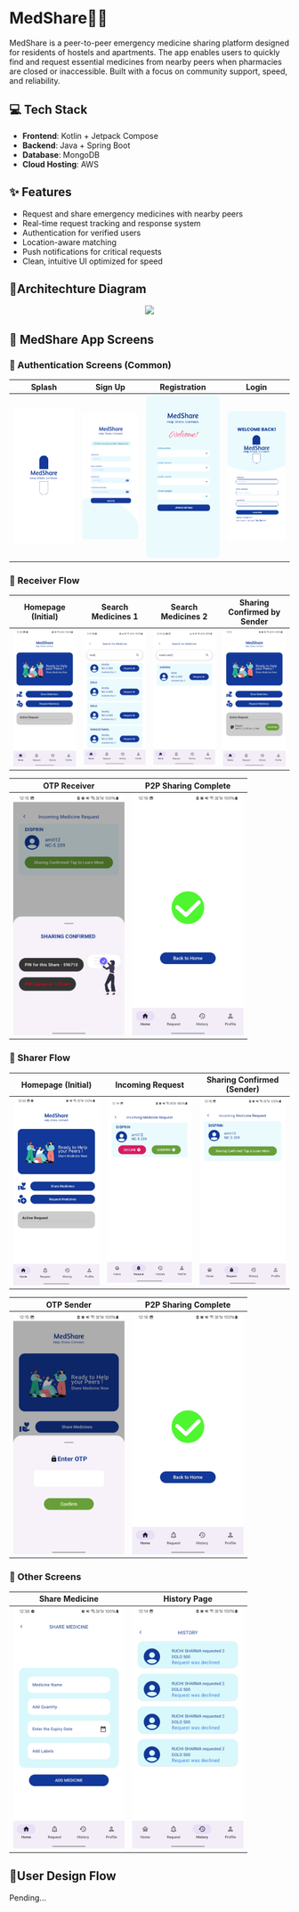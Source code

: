 # MedShare💊🤝
MedShare is a peer-to-peer emergency medicine sharing platform designed for residents of hostels and apartments. The app enables users to quickly find and request essential medicines from nearby peers when pharmacies are closed or inaccessible. Built with a focus on community support, speed, and reliability. 

## 💻 Tech Stack
- **Frontend**: Kotlin + Jetpack Compose  
- **Backend**: Java + Spring Boot  
- **Database**: MongoDB  
- **Cloud Hosting**: AWS

## ✨ Features
- Request and share emergency medicines with nearby peers
- Real-time request tracking and response system
- Authentication for verified users
- Location-aware matching
- Push notifications for critical requests
- Clean, intuitive UI optimized for speed

## 💊Architechture Diagram 
<p align="center">
  <img src="https://github.com/user-attachments/assets/fb1dd191-3c27-4076-812c-65e88eecd6bd" width="800" />
</p>

## 📱 MedShare App Screens
### 🔐 Authentication Screens (Common)

| Splash | Sign Up | Registration | Login |
|--------|---------|--------------|-------|
| <img src="./app_screenshots/Splash Screen.png" width="200"/> | <img src="./app_screenshots/SIGN UP.png" width="200"/> | <img src="./app_screenshots/REGISTRATION DETAILS.png" width="200"/> | <img src="./app_screenshots/LOGIN.png" width="200"/> |

### 🤝 Receiver Flow

| Homepage (Initial) | Search Medicines 1 | Search Medicines 2 | Sharing Confirmed by Sender |
|---------------------|--------------------|--------------------|----------------------------|
| <img src="./app_screenshots/HOMEPAGE(initial).jpg" width="200"/> | <img src="./app_screenshots/Search for medicines-1.jpg" width="200"/> | <img src="./app_screenshots/Search for medicines-2.jpg" width="200"/> | <img src="./app_screenshots/HOME PAGE-final.jpg" width="200"/> |

| OTP Receiver | P2P Sharing Complete |
|--------------|----------------------|
| <img src="./app_screenshots/OTP-RECIEVER.jpg" width="200"/> | <img src="./app_screenshots/P2P SHARING COMPLETED.jpg" width="200"/> |

### 👤 Sharer Flow

| Homepage (Initial) | Incoming Request | Sharing Confirmed (Sender) |
|---------------------|------------------|----------------------------|
| <img src="./app_screenshots/HOMEPAGE(initial).jpg" width="200"/> | <img src="./app_screenshots/INCOMING MEDICINE REQUEST.jpg" width="200"/> | <img src="./app_screenshots/SHARING CONFIRMED- SENDER.jpg" width="200"/> |

| OTP Sender | P2P Sharing Complete |
|------------|----------------------|
| <img src="./app_screenshots/OTP-SENDER.jpg" width="200"/> | <img src="./app_screenshots/P2P SHARING COMPLETED.jpg" width="200"/> |

### 📑 Other Screens

| Share Medicine | History Page | 
|----------------|--------------|
| <img src="./app_screenshots/SHARE MEDICINE DETAILS.jpg" width="200"/> | <img src="./app_screenshots/HISTORY PAGE.jpg" width="200"/> |


## 💊User Design Flow 
Pending...
